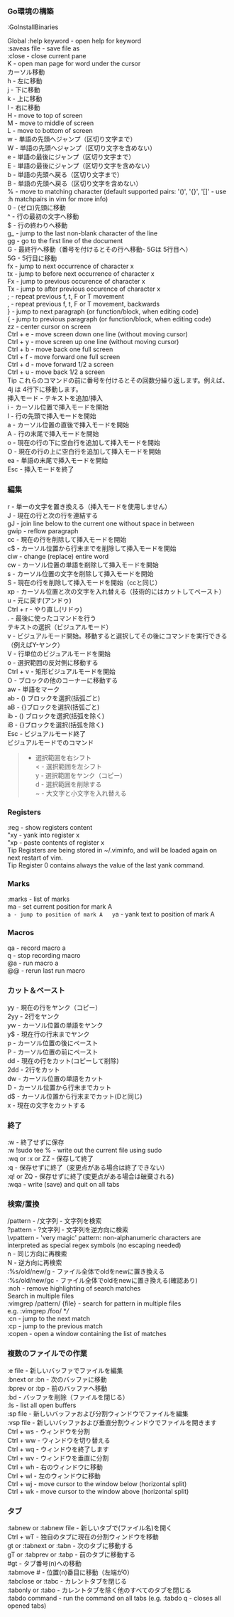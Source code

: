 ### Go環境の構築
:GoInstallBinaries


Global
:help keyword - open help for keyword  
:saveas file - save file as  
:close - close current pane  
K - open man page for word under the cursor  
カーソル移動  
h - 左に移動  
j - 下に移動  
k - 上に移動  
l - 右に移動  
H - move to top of screen  
M - move to middle of screen  
L - move to bottom of screen  
w - 単語の先頭へジャンプ（区切り文字まで）  
W - 単語の先頭へジャンプ（区切り文字を含めない）  
e - 単語の最後にジャンプ（区切り文字まで）  
E - 単語の最後にジャンプ（区切り文字を含めない）  
b - 単語の先頭へ戻る（区切り文字まで）  
B - 単語の先頭へ戻る（区切り文字を含めない）  
% - move to matching character (default supported pairs: '()', '{}', '[]' - use :h matchpairs in vim for more info)  
0 - (ゼロ)先頭に移動  
^ - 行の最初の文字へ移動  
$ - 行の終わりへ移動  
g_ - jump to the last non-blank character of the line  
gg - go to the first line of the document  
G - 最終行へ移動（番号を付けるとその行へ移動- 5Gは 5行目へ）  
5G - 5行目に移動  
fx - jump to next occurrence of character x  
tx - jump to before next occurrence of character x  
Fx - jump to previous occurence of character x  
Tx - jump to after previous occurence of character x  
; - repeat previous f, t, F or T movement  
, - repeat previous f, t, F or T movement, backwards  
} - jump to next paragraph (or function/block, when editing code)  
{ - jump to previous paragraph (or function/block, when editing code)  
zz - center cursor on screen  
Ctrl + e - move screen down one line (without moving cursor)  
Ctrl + y - move screen up one line (without moving cursor)  
Ctrl + b - move back one full screen  
Ctrl + f - move forward one full screen  
Ctrl + d - move forward 1/2 a screen  
Ctrl + u - move back 1/2 a screen  
Tip これらのコマンドの前に番号を付けるとその回数分繰り返します。例えば、4j は 4行下に移動します。  
挿入モード - テキストを追加/挿入  
i - カーソル位置で挿入モードを開始  
I - 行の先頭で挿入モードを開始  
a - カーソル位置の直後で挿入モードを開始  
A - 行の末尾で挿入モードを開始  
o - 現在の行の下に空白行を追加して挿入モードを開始  
O - 現在の行の上に空白行を追加して挿入モードを開始  
ea - 単語の末尾で挿入モードを開始  
Esc - 挿入モードを終了  
### 編集  
r - 単一の文字を置き換える（挿入モードを使用しません）  
J - 現在の行と次の行を連結する  
gJ - join line below to the current one without space in between  
gwip - reflow paragraph  
cc - 現在の行を削除して挿入モードを開始  
c$ - カーソル位置から行末までを削除して挿入モードを開始  
ciw - change (replace) entire word  
cw - カーソル位置の単語を削除して挿入モードを開始  
s - カーソル位置の文字を削除して挿入モードを開始    
S - 現在の行を削除して挿入モードを開始（ccと同じ）  
xp - カーソル位置と次の文字を入れ替える（技術的にはカットしてペースト）  
u - 元に戻す(アンドゥ)  
Ctrl + r - やり直し(リドゥ)  
. - 最後に使ったコマンドを行う  
テキストの選択（ビジュアルモード）  
v - ビジュアルモード開始。移動すると選択してその後にコマンドを実行できる（例えばY-ヤンク）  
V - 行単位のビジュアルモードを開始  
o - 選択範囲の反対側に移動する  
Ctrl + v - 矩形ビジュアルモードを開始  
O - ブロックの他のコーナーに移動する  
aw - 単語をマーク  
ab - () ブロックを選択(括弧ごと)  
aB - {}ブロックを選択(括弧ごと)  
ib - () ブロックを選択(括弧を除く)  
iB - {}ブロックを選択(括弧を除く)  
Esc - ビジュアルモード終了  
ビジュアルモードでのコマンド  
> - 選択範囲を右シフト  
< - 選択範囲を左シフト  
y - 選択範囲をヤンク（コピー）  
d - 選択範囲を削除する  
~ - 大文字と小文字を入れ替える  
### Registers   
:reg - show registers content  
"xy - yank into register x  
"xp - paste contents of register x  
Tip Registers are being stored in ~/.viminfo, and will be loaded again on next restart of vim.  
Tip Register 0 contains always the value of the last yank command.  
### Marks  
:marks - list of marks  
ma - set current position for mark A  
`a - jump to position of mark A  
y`a - yank text to position of mark A  
### Macros
qa - record macro a  
q - stop recording macro  
@a - run macro a  
@@ - rerun last run macro  
### カット＆ペースト
yy - 現在の行をヤンク（コピー）  
2yy - 2行をヤンク  
yw - カーソル位置の単語をヤンク  
y$ - 現在行の行末までヤンク  
p - カーソル位置の後にペースト  
P - カーソル位置の前にペースト  
dd - 現在の行をカット(コピーして削除)  
2dd - 2行をカット  
dw - カーソル位置の単語をカット   
D - カーソル位置から行末までカット  
d$ - カーソル位置から行末までカット(Dと同じ)  
x - 現在の文字をカットする  
### 終了
:w - 終了せずに保存   
:w !sudo tee % - write out the current file using sudo  
:wq or :x or ZZ - 保存して終了   
:q - 保存せずに終了（変更点がある場合は終了できない）  
:q! or ZQ - 保存せずに終了(変更点がある場合は破棄される)  
:wqa - write (save) and quit on all tabs  
### 検索/置換
/pattern - /文字列 - 文字列を検索  
?pattern - ?文字列 - 文字列を逆方向に検索  
\vpattern - 'very magic' pattern: non-alphanumeric characters are interpreted as special regex symbols (no escaping needed)   
n - 同じ方向に再検索  
N - 逆方向に再検索  
:%s/old/new/g - ファイル全体でoldをnewに置き換える  
:%s/old/new/gc - ファイル全体でoldをnewに置き換える(確認あり)  
:noh - remove highlighting of search matches  
Search in multiple files  
:vimgrep /pattern/ {file} - search for pattern in multiple files  
e.g. :vimgrep /foo/ **/*   
:cn - jump to the next match   
:cp - jump to the previous match   
:copen - open a window containing the list of matches  
### 複数のファイルでの作業
:e file - 新しいバッファでファイルを編集   
:bnext or :bn - 次のバッファに移動   
:bprev or :bp - 前のバッファへ移動   
:bd - バッファを削除（ファイルを閉じる）   
:ls - list all open buffers   
:sp file - 新しいバッファおよび分割ウィンドウでファイルを編集   
:vsp file - 新しいバッファおよび垂直分割ウィンドウでファイルを開きます   
Ctrl + ws - ウィンドウを分割   
Ctrl + ww - ウィンドウを切り替える   
Ctrl + wq - ウィンドウを終了します   
Ctrl + wv - ウィンドウを垂直に分割   
Ctrl + wh - 右のウィンドウに移動   
Ctrl + wl - 左のウィンドウに移動   
Ctrl + wj - move cursor to the window below (horizontal split)   
Ctrl + wk - move cursor to the window above (horizontal split)   
### タブ
:tabnew or :tabnew file - 新しいタブで(ファイル名)を開く  
Ctrl + wT - 独自のタブに現在の分割ウィンドウを移動  
gt or :tabnext or :tabn - 次のタブに移動する  
gT or :tabprev or :tabp - 前のタブに移動する  
#gt - タブ番号(n)への移動  
:tabmove # - 位置(n)番目に移動（左端が0）  
:tabclose or :tabc - カレントタブを閉じる  
:tabonly or :tabo - カレントタブを除く他のすべてのタブを閉じる  
:tabdo command - run the command on all tabs (e.g. :tabdo q - closes all opened tabs)  
